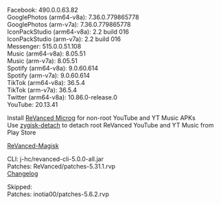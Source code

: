 Facebook: 490.0.0.63.82  
GooglePhotos (arm64-v8a): 7.36.0.779865778  
GooglePhotos (arm-v7a): 7.36.0.779865778  
IconPackStudio (arm64-v8a): 2.2 build 016  
IconPackStudio (arm-v7a): 2.2 build 016  
Messenger: 515.0.0.51.108  
Music (arm64-v8a): 8.05.51  
Music (arm-v7a): 8.05.51  
Spotify (arm64-v8a): 9.0.60.614  
Spotify (arm-v7a): 9.0.60.614  
TikTok (arm64-v8a): 36.5.4  
TikTok (arm-v7a): 36.5.4  
Twitter (arm64-v8a): 10.86.0-release.0  
YouTube: 20.13.41  

Install [ReVanced Microg](https://github.com/ReVanced/GmsCore/releases) for non-root YouTube and YT Music APKs  
Use [zygisk-detach](https://github.com/j-hc/zygisk-detach) to detach root ReVanced YouTube and YT Music from Play Store  

[ReVanced-Magisk](https://github.com/kingsmanvn1x32/ReVanced-Magisk)
  
CLI: j-hc/revanced-cli-5.0.0-all.jar  
Patches: ReVanced/patches-5.31.1.rvp  
[Changelog](https://github.com/ReVanced/revanced-patches/releases/tag/v5.31.1)  

Skipped:  
Patches: inotia00/patches-5.6.2.rvp      
